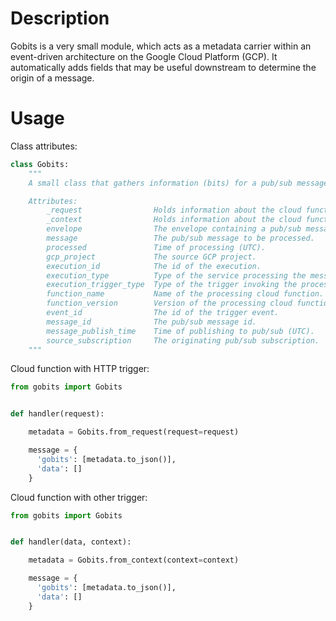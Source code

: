 # Description

Gobits is a very small module, which acts as a metadata carrier within an event-driven architecture on the Google Cloud Platform (GCP).
It automatically adds fields that may be useful downstream to determine the origin of a message.

# Usage

Class attributes:

```python
class Gobits:
    """
    A small class that gathers information (bits) for a pub/sub message payload.

    Attributes:
        _request                Holds information about the cloud function request.
        _context                Holds information about the cloud function context.
        envelope                The envelope containing a pub/sub message.
        message                 The pub/sub message to be processed.
        processed               Time of processing (UTC).
        gcp_project             The source GCP project.
        execution_id            The id of the execution.
        execution_type          Type of the service processing the message.
        execution_trigger_type  Type of the trigger invoking the processor.
        function_name           Name of the processing cloud function.
        function_version        Version of the processing cloud function.
        event_id                The id of the trigger event.
        message_id              The pub/sub message id.
        message_publish_time    Time of publishing to pub/sub (UTC).
        source_subscription     The originating pub/sub subscription.
    """
```

Cloud function with HTTP trigger:

```python
from gobits import Gobits


def handler(request):

    metadata = Gobits.from_request(request=request)

    message = {
      'gobits': [metadata.to_json()],
      'data': []
    }

```

Cloud function with other trigger:

```python
from gobits import Gobits


def handler(data, context):

    metadata = Gobits.from_context(context=context)

    message = {
      'gobits': [metadata.to_json()],
      'data': []
    }

```
